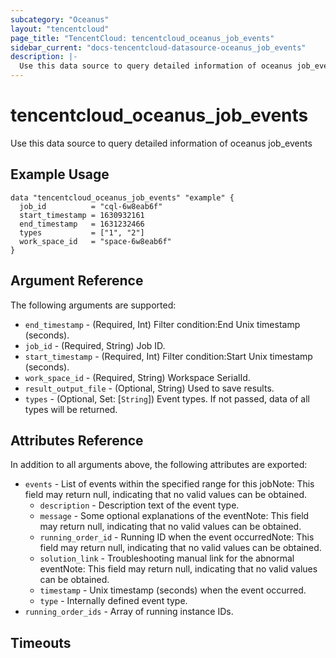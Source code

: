```yaml
---
subcategory: "Oceanus"
layout: "tencentcloud"
page_title: "TencentCloud: tencentcloud_oceanus_job_events"
sidebar_current: "docs-tencentcloud-datasource-oceanus_job_events"
description: |-
  Use this data source to query detailed information of oceanus job_events
---
```


# tencentcloud_oceanus_job_events

Use this data source to query detailed information of oceanus job_events

## Example Usage

```hcl
data "tencentcloud_oceanus_job_events" "example" {
  job_id          = "cql-6w8eab6f"
  start_timestamp = 1630932161
  end_timestamp   = 1631232466
  types           = ["1", "2"]
  work_space_id   = "space-6w8eab6f"
}
```

## Argument Reference

The following arguments are supported:

* `end_timestamp` - (Required, Int) Filter condition:End Unix timestamp (seconds).
* `job_id` - (Required, String) Job ID.
* `start_timestamp` - (Required, Int) Filter condition:Start Unix timestamp (seconds).
* `work_space_id` - (Required, String) Workspace SerialId.
* `result_output_file` - (Optional, String) Used to save results.
* `types` - (Optional, Set: [`String`]) Event types. If not passed, data of all types will be returned.

## Attributes Reference

In addition to all arguments above, the following attributes are exported:

* `events` - List of events within the specified range for this jobNote: This field may return null, indicating that no valid values can be obtained.
  * `description` - Description text of the event type.
  * `message` - Some optional explanations of the eventNote: This field may return null, indicating that no valid values can be obtained.
  * `running_order_id` - Running ID when the event occurredNote: This field may return null, indicating that no valid values can be obtained.
  * `solution_link` - Troubleshooting manual link for the abnormal eventNote: This field may return null, indicating that no valid values can be obtained.
  * `timestamp` - Unix timestamp (seconds) when the event occurred.
  * `type` - Internally defined event type.
* `running_order_ids` - Array of running instance IDs.


## Timeouts

<no value>


